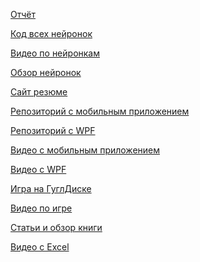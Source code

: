 <p><a href="https://docs.google.com/document/d/1TuVWf8BgzWuZ9ARzjzOfYk34Cy43XGJr/edit">Отчёт</a></p>
<p><a href="https://github.com/Avar1tia/neironki/blob/main/README.md">Код всех нейронок</a></p>
<p><a href="https://drive.google.com/drive/folders/1NTRZH0bEXG7-j1y_SJ5-eNGL5lPUO8aJ?usp=sharing">Видео по нейронкам</a></p>
<p><a href="https://drive.google.com/file/d/11T5D75gj5bwEBgnvhfSvD01v9AX1-0iv/view?usp=sharing">Обзор нейронок</a></p>
<p><a href="https://rezume71.webnode.ru/?_ga=2.92642654.2110215663.1686292002-1009746587.1686292002">Сайт резюме</a></p>
<p><a href="https://github.com/sxdmatheww/ASNiceSoc">Репозиторий с мобильным приложением</a></p>
<p><a href="https://github.com/sxdmatheww/wpfNiceSoc">Репозиторий с WPF</a></p>
<p><a href="https://drive.google.com/file/d/1vAO26okfbTXp08p_z1mZwtaX7P-sir6L/view?usp=sharing">Видео с мобильным приложением</a></p>
<p><a href="https://drive.google.com/file/d/11T5D75gj5bwEBgnvhfSvD01v9AX1-0iv/view?usp=sharing">Видео с WPF</a></p>
<p><a href="https://drive.google.com/drive/folders/12LZbORLwBaa77ZqYaSC3QpAuS8bF5qPa?usp=sharing">Игра на ГуглДиске</a></p>
<p><a href="https://drive.google.com/file/d/1UmInDvqRRQwg7o2QLnaCoz-mZBMBdRrF/view?usp=sharing">Видео по игре</a></p>
<p><a href="https://drive.google.com/drive/folders/1AqX_dzcSjU8KzLuheXE3n8jRjsu4YSTG?usp=drive_link">Статьи и обзор книги</a></p>
<p><a href="https://drive.google.com/file/d/17z0qwyviMT6a3rUYtG-MCNM34Rk9IDfd/view?usp=sharing">Видео с Excel</a></p>

